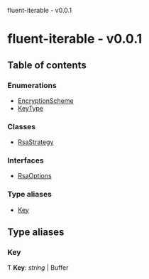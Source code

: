 fluent-iterable - v0.0.1

# fluent-iterable - v0.0.1

## Table of contents

### Enumerations

- [EncryptionScheme](enums/encryptionscheme.md)
- [KeyType](enums/keytype.md)

### Classes

- [RsaStrategy](classes/rsastrategy.md)

### Interfaces

- [RsaOptions](interfaces/rsaoptions.md)

### Type aliases

- [Key](README.md#key)

## Type aliases

### Key

Ƭ **Key**: *string* \| Buffer
